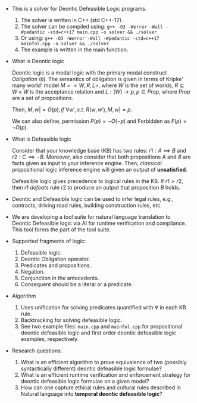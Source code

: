   * This is a solver for Deontic Defeasible Logic programs.
	1. The solver is written in C++ (std C++-17).
	2. The solver can be compiled using: ``g++ -O3 -Werror -Wall
	-Wpedantic -std=c++17 main.cpp -o solver && ./solver``
	3. Or using: ``g++ -O3 -Werror -Wall -Wpedantic -std=c++17
	mainfol.cpp -o solver && ./solver``
    4. The example is written in the main function.
	
* What is Deontic logic 

    Deontic logic is a modal logic with the primary modal construct
    _Obligation_ (``O``). The semantics of obligation is given in terms
    of Kripke' many world' model $M = <W, R, L>$, where $W$ is the set
    of worlds, $R \subseteq W \times W$ is the acceptance relation and
    $L : (W) \rightarrow p, p \in Prop$, where $Prop$ are a set of
    propositions.
	
	Then, $M, w |= O(p), if\ \forall w', s.t.\  R(w, w'), M, w |= p$.
	
	We can also define, permission $P(p) = \neg O(\neg p)$ and Forbidden
    as $F(p) = \neg O(p)$.
	
* What is Defeasible logic

  Consider that your knowledge base (KB) has two rules: $r1: A \implies
  B$ and $r2: C \implies \neg B$. Moreover, also consider that both
  propositions $A$ and $B$ are facts given as input to your inference
  engine. Then, _classical_ propositional logic inference engine will
  given an output of __unsatisfied__.
  
  Defeasible logic gives precedence to logical rules in the KB. If $r1 >
  r2$, then $r1$ _defeats_ rule $r2$ to produce an output that
  proposition $B$ holds.
  
* Deontic and Defeasible logic can be used to infer legal rules, e.g.,
  contracts, driving road rules, building construction rules, etc.
  
* We are developing a tool suite for natural language translation to
  Deontic Defeasible logic via AI for runtime verification and
  compliance. This tool forms the part of the tool suite.
  
* Supported fragments of logic:
  1. Defeasible logic.
  2. Deontic Obligation operator.
  3. Predicates and propositions.
  4. Negation.
  5. Conjunction in the antecedents.
  6. Consequent should be a literal or a predicate.
  
* Algorithm
  1. Uses unification for solving predicates quantified with $\forall$
     in each KB rule.
  2. Backtracking for solving defeasible logic.
  3. See two example files: ``main.cpp`` and ``mainfol.cpp`` for
     propositional deontic defeasible logic and first order deontic
     defeasible logic examples, respectively.
	 
* Research questions:
  1. What is an efficient algorithm to prove equivalence of two
     (possibly syntactically different) deontic defeasible logic
     formulae?
  2. What is an efficient runtime verification and enforcement strategy
     for deontic defeasible logic formulae on a given model?
  3. How can one capture ethical rules and cultural rules described in
     Natural language into __temporal deontic defeasible logic__?

